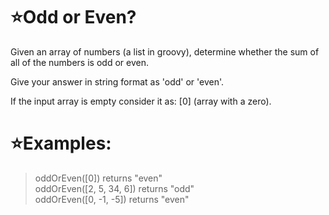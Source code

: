 # :star:Odd or Even?

Given an array of numbers (a list in groovy), determine whether the sum of all of the numbers is odd or even.
   
   Give your answer in string format as 'odd' or 'even'.
   
   If the input array is empty consider it as: [0] (array with a zero).
# :star:Examples:


> oddOrEven([0]) returns "even" <br>
oddOrEven([2, 5, 34, 6]) returns "odd" <br>
oddOrEven([0, -1, -5]) returns "even"


